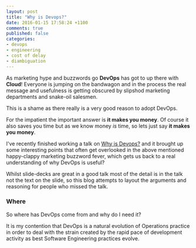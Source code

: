 ```yaml
---
layout: post
title: "Why is Devops?"
date: 2016-01-15 17:58:24 +1100
comments: true
published: false
categories: 
- devops
- engineering
- cost of delay
- diambiguation
---
```


As marketing hype and buzzwords go __DevOps__ has got to up there with __Cloud__! Everyone is jumping on the bandwagon and in the process the real message and usefulness is getting obscured by slipshod marketing departments and snake-oil salesmen.

This is a shame as there really is a very good reason to adopt DevOps.

For the impatient the important answer is __it makes you money__. <!--more-->
Of course it also saves you time but as we know money _is_ time, so lets just say __it makes you money__.

I've recently finished working a talk on [Why is Devops?](http://docs.aws.avocadoconsulting.com.au/presales/why_is_devops/) and it brought up some interesting points that often get overlooked in the above mentioned happy-clappy marketing buzzword fever, which gets us back to a real understanding of why DevOps is useful? 

Whilst slide-decks are great in a good talk most of the detail is in the talk not the text on the slide, so this blog attempts to layout the arguments and reasoning for people who missed the talk.

### Where 

So where has DevOps come from and why do I need it?

It is my contention that DevOps is a natural evolution of Operations practice in order to deal with the strain created by the rapid pace of development activity as best Software Engineering practices evolve.
